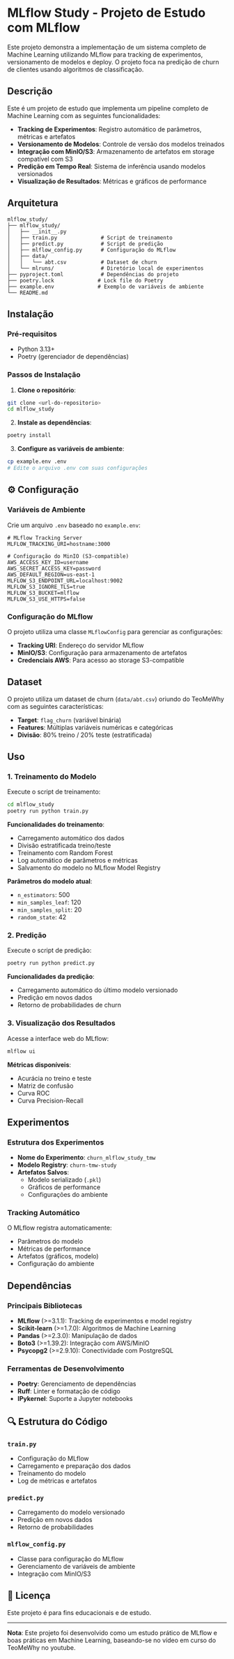 # MLflow Study - Projeto de Estudo com MLflow

Este projeto demonstra a implementação de um sistema completo de Machine Learning utilizando MLflow para tracking de experimentos, versionamento de modelos e deploy. O projeto foca na predição de churn de clientes usando algoritmos de classificação.

## Descrição

Este é um projeto de estudo que implementa um pipeline completo de Machine Learning com as seguintes funcionalidades:

- **Tracking de Experimentos**: Registro automático de parâmetros, métricas e artefatos
- **Versionamento de Modelos**: Controle de versão dos modelos treinados
- **Integração com MinIO/S3**: Armazenamento de artefatos em storage compatível com S3
- **Predição em Tempo Real**: Sistema de inferência usando modelos versionados
- **Visualização de Resultados**: Métricas e gráficos de performance

## Arquitetura

```
mlflow_study/
├── mlflow_study/
│   ├── __init__.py
│   ├── train.py              # Script de treinamento
│   ├── predict.py            # Script de predição
│   ├── mlflow_config.py      # Configuração do MLflow
│   ├── data/
│   │   └── abt.csv           # Dataset de churn
│   └── mlruns/               # Diretório local de experimentos
├── pyproject.toml            # Dependências do projeto
├── poetry.lock              # Lock file do Poetry
├── example.env              # Exemplo de variáveis de ambiente
└── README.md                
```

## Instalação

### Pré-requisitos

- Python 3.13+
- Poetry (gerenciador de dependências)

### Passos de Instalação

1. **Clone o repositório**:
```bash
git clone <url-do-repositorio>
cd mlflow_study
```

2. **Instale as dependências**:
```bash
poetry install
```

3. **Configure as variáveis de ambiente**:
```bash
cp example.env .env
# Edite o arquivo .env com suas configurações
```

## ⚙️ Configuração

### Variáveis de Ambiente

Crie um arquivo `.env` baseado no `example.env`:

```env
# MLflow Tracking Server
MLFLOW_TRACKING_URI=hostname:3000

# Configuração do MinIO (S3-compatible)
AWS_ACCESS_KEY_ID=username
AWS_SECRET_ACCESS_KEY=password
AWS_DEFAULT_REGION=us-east-1
MLFLOW_S3_ENDPOINT_URL=localhost:9002
MLFLOW_S3_IGNORE_TLS=true
MLFLOW_S3_BUCKET=mlflow
MLFLOW_S3_USE_HTTPS=false
```

### Configuração do MLflow

O projeto utiliza uma classe `MLflowConfig` para gerenciar as configurações:

- **Tracking URI**: Endereço do servidor MLflow
- **MinIO/S3**: Configuração para armazenamento de artefatos
- **Credenciais AWS**: Para acesso ao storage S3-compatible

## Dataset

O projeto utiliza um dataset de churn (`data/abt.csv`) oriundo do TeoMeWhy com as seguintes características:

- **Target**: `flag_churn` (variável binária)
- **Features**: Múltiplas variáveis numéricas e categóricas
- **Divisão**: 80% treino / 20% teste (estratificada)

## Uso

### 1. Treinamento do Modelo

Execute o script de treinamento:

```bash
cd mlflow_study
poetry run python train.py
```

**Funcionalidades do treinamento**:
- Carregamento automático dos dados
- Divisão estratificada treino/teste
- Treinamento com Random Forest
- Log automático de parâmetros e métricas
- Salvamento do modelo no MLflow Model Registry

**Parâmetros do modelo atual**:
- `n_estimators`: 500
- `min_samples_leaf`: 120
- `min_samples_split`: 20
- `random_state`: 42

### 2. Predição

Execute o script de predição:

```bash
poetry run python predict.py
```

**Funcionalidades da predição**:
- Carregamento automático do último modelo versionado
- Predição em novos dados
- Retorno de probabilidades de churn

### 3. Visualização dos Resultados

Acesse a interface web do MLflow:

```bash
mlflow ui
```

**Métricas disponíveis**:
- Acurácia no treino e teste
- Matriz de confusão
- Curva ROC
- Curva Precision-Recall

## Experimentos

### Estrutura dos Experimentos

- **Nome do Experimento**: `churn_mlflow_study_tmw`
- **Modelo Registry**: `churn-tmw-study`
- **Artefatos Salvos**:
  - Modelo serializado (`.pkl`)
  - Gráficos de performance
  - Configurações do ambiente

### Tracking Automático

O MLflow registra automaticamente:
- Parâmetros do modelo
- Métricas de performance
- Artefatos (gráficos, modelo)
- Configuração do ambiente

## Dependências

### Principais Bibliotecas

- **MLflow** (>=3.1.1): Tracking de experimentos e model registry
- **Scikit-learn** (>=1.7.0): Algoritmos de Machine Learning
- **Pandas** (>=2.3.0): Manipulação de dados
- **Boto3** (>=1.39.2): Integração com AWS/MinIO
- **Psycopg2** (>=2.9.10): Conectividade com PostgreSQL

### Ferramentas de Desenvolvimento

- **Poetry**: Gerenciamento de dependências
- **Ruff**: Linter e formatação de código
- **IPykernel**: Suporte a Jupyter notebooks

## 🔍 Estrutura do Código

### `train.py`
- Configuração do MLflow
- Carregamento e preparação dos dados
- Treinamento do modelo
- Log de métricas e artefatos

### `predict.py`
- Carregamento do modelo versionado
- Predição em novos dados
- Retorno de probabilidades

### `mlflow_config.py`
- Classe para configuração do MLflow
- Gerenciamento de variáveis de ambiente
- Integração com MinIO/S3

## 📄 Licença

Este projeto é para fins educacionais e de estudo.

---

**Nota**: Este projeto foi desenvolvido como um estudo prático de MLflow e boas práticas em Machine Learning, baseando-se no vídeo em curso do TeoMeWhy no youtube.